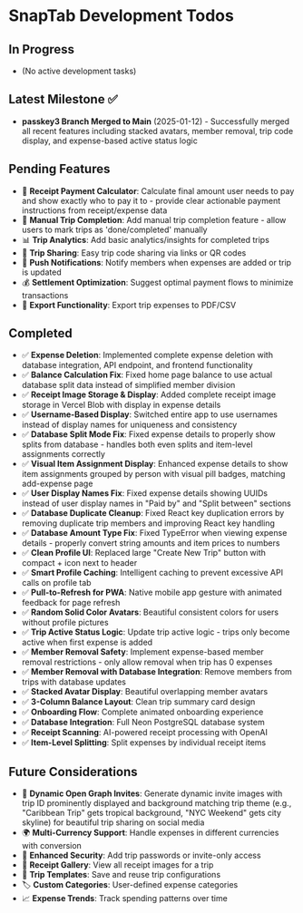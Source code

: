 # SnapTab Development Todos

## In Progress
- (No active development tasks)

## Latest Milestone ✅
- **passkey3 Branch Merged to Main** (2025-01-12) - Successfully merged all recent features including stacked avatars, member removal, trip code display, and expense-based active status logic

## Pending Features
- 💸 **Receipt Payment Calculator**: Calculate final amount user needs to pay and show exactly who to pay it to - provide clear actionable payment instructions from receipt/expense data
- 📝 **Manual Trip Completion**: Add manual trip completion feature - allow users to mark trips as 'done/completed' manually
- 📊 **Trip Analytics**: Add basic analytics/insights for completed trips
- 🔗 **Trip Sharing**: Easy trip code sharing via links or QR codes
- 📱 **Push Notifications**: Notify members when expenses are added or trip is updated
- 💰 **Settlement Optimization**: Suggest optimal payment flows to minimize transactions
- 📄 **Export Functionality**: Export trip expenses to PDF/CSV

## Completed
- ✅ **Expense Deletion**: Implemented complete expense deletion with database integration, API endpoint, and frontend functionality  
- ✅ **Balance Calculation Fix**: Fixed home page balance to use actual database split data instead of simplified member division
- ✅ **Receipt Image Storage & Display**: Added complete receipt image storage in Vercel Blob with display in expense details
- ✅ **Username-Based Display**: Switched entire app to use usernames instead of display names for uniqueness and consistency
- ✅ **Database Split Mode Fix**: Fixed expense details to properly show splits from database - handles both even splits and item-level assignments correctly
- ✅ **Visual Item Assignment Display**: Enhanced expense details to show item assignments grouped by person with visual pill badges, matching add-expense page
- ✅ **User Display Names Fix**: Fixed expense details showing UUIDs instead of user display names in "Paid by" and "Split between" sections
- ✅ **Database Duplicate Cleanup**: Fixed React key duplication errors by removing duplicate trip members and improving React key handling
- ✅ **Database Amount Type Fix**: Fixed TypeError when viewing expense details - properly convert string amounts and item prices to numbers
- ✅ **Clean Profile UI**: Replaced large "Create New Trip" button with compact + icon next to header
- ✅ **Smart Profile Caching**: Intelligent caching to prevent excessive API calls on profile tab
- ✅ **Pull-to-Refresh for PWA**: Native mobile app gesture with animated feedback for page refresh
- ✅ **Random Solid Color Avatars**: Beautiful consistent colors for users without profile pictures
- ✅ **Trip Active Status Logic**: Update trip active logic - trips only become active when first expense is added
- ✅ **Member Removal Safety**: Implement expense-based member removal restrictions - only allow removal when trip has 0 expenses
- ✅ **Member Removal with Database Integration**: Remove members from trips with database updates
- ✅ **Stacked Avatar Display**: Beautiful overlapping member avatars
- ✅ **3-Column Balance Layout**: Clean trip summary card design
- ✅ **Onboarding Flow**: Complete animated onboarding experience
- ✅ **Database Integration**: Full Neon PostgreSQL database system
- ✅ **Receipt Scanning**: AI-powered receipt processing with OpenAI
- ✅ **Item-Level Splitting**: Split expenses by individual receipt items

## Future Considerations
- 🎨 **Dynamic Open Graph Invites**: Generate dynamic invite images with trip ID prominently displayed and background matching trip theme (e.g., "Caribbean Trip" gets tropical background, "NYC Weekend" gets city skyline) for beautiful trip sharing on social media
- 🌍 **Multi-Currency Support**: Handle expenses in different currencies with conversion
- 🔐 **Enhanced Security**: Add trip passwords or invite-only access
- 📸 **Receipt Gallery**: View all receipt images for a trip
- 📅 **Trip Templates**: Save and reuse trip configurations
- 🏷️ **Custom Categories**: User-defined expense categories
- 📈 **Expense Trends**: Track spending patterns over time 